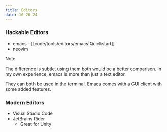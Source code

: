 ```yaml
---
title: Editors
date: 10-26-24
---
```


### Hackable Editors

- emacs - [[code/tools/editors/emacs|Quickstart]]
- neovim

>[!note]
>The difference is subtle, using them both would be a better comparison. In my own experience, emacs
>is more than just a text editor.
>
>They can both be used in the terminal. Emacs comes with a GUI client with some added features.

### Modern Editors

- Visual Studio Code
- JetBrains Rider
    - Great for Unity

